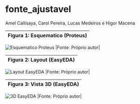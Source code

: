 # fonte_ajustavel

Amel Callisaya,
Carol Pereira,
Lucas Medeiros e
Higor Macena

|Figura 1: Esquematico (Proteus)|
|:---------:|
![Esquematico Proteus](https://github.com/CAROLPEREIRA2004/fonte_ajustavel/blob/main/esquematico_proteus.PNG)
|Fonte: Próprio autor|

|Figura 2: Layout (EasyEDA)|
|:---------:|
![Layout EasyEDA](https://github.com/Higaozo/fonte_ajustavel/blob/main/Layout.PNG)
|Fonte: Próprio autor|

|Figura 3: Vista 3D (EasyEDA)|
|:---------:|
![3D EasyEDA](https://github.com/Higaozo/fonte_ajustavel/blob/main/Vista%203D.PNG)
|Fonte: Próprio autor|



